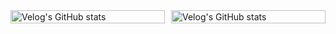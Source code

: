 







<div style="display: flex; align-items: stretch; justify-content: center; gap: 10px;">
  <a href="https://velog.io/@jackson" style="flex: 1; display: flex; justify-content: center; align-items: stretch;">
    <img src="https://velog-readme-stats.vercel.app/api/list?name=jackson" alt="Velog's GitHub stats" style="width: 100%; object-fit: cover;" />
  </a>
  <a href="https://velog-readme-stats.vercel.app/api/redirect?name=jackson" style="flex: 1; display: flex; justify-content: center; align-items: stretch;">
    <img src="https://velog-readme-stats.vercel.app/api?name=jackson" alt="Velog's GitHub stats" style="width: 100%; object-fit: cover;" />
  </a>
</div>











<!--
<img src="https://img.shields.io/badge/HTML5-E34F26?style=flat-square&logo=HTML5&logoColor=white"/></a>
<img src="https://img.shields.io/badge/CSS3-1572B6?style=flat-square&logo=CSS3&logoColor=white"/></a>
<img src="https://img.shields.io/badge/JavaScript-F7DF1E?style=flat-square&logo=javaScript&logoColor=white"/></a> 
<img src="https://img.shields.io/badge/jQuery-0769AD?style=flat-square&logo=jQuery&logoColor=white"/></a> 

<img src="https://img.shields.io/badge/JAVA-007396?style=flat-square&logo=java&logoColor=white"/></a>
<img src="https://img.shields.io/badge/Python-3776AB?style=flat-square&logo=Python&logoColor=white"/></a>


<img src="https://img.shields.io/badge/Spring-6DB33F?style=flat-square&logo=Spring&logoColor=white"/></a>
<img src="https://img.shields.io/badge/Flask-000000?style=flat-square&logo=Flask&logoColor=white"/></a>


<img src="https://img.shields.io/badge/Oracle-F80000?style=flat-square&logo=Oracle&logoColor=white"/></a>
<img src="https://img.shields.io/badge/MySQL-4479A1?style=flat-square&logo=MySQL&logoColor=white"/></a>
<img src="https://img.shields.io/badge/MongoDB-4479A1?style=flat-square&logo=MongoDB&logoColor=white"/></a>



<img src="https://img.shields.io/badge/KakaoMail-FFCD00?style=flat-square&logo=KaKao&logoColor=white"/></a>
<img src="https://img.shields.io/badge/Slack-4A154B?style=flat-square&logo=Slack&logoColor=white"/></a>


**JunHo-YH/JunHo-YH** is a ✨ _special_ ✨ repository because its `README.md` (this file) appears on your GitHub profile.

Here are some ideas to get you started:



